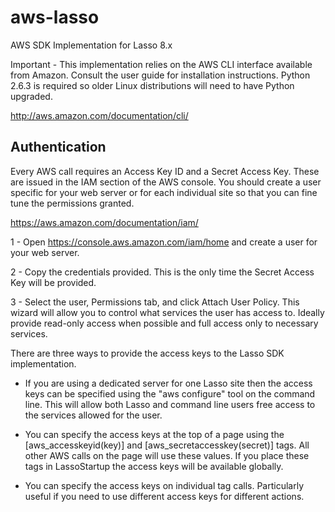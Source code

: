 aws-lasso
=========

AWS SDK Implementation for Lasso 8.x

Important - This implementation relies on the AWS CLI interface available from Amazon.  Consult the user guide for installation instructions.  Python 2.6.3 is required so older Linux distributions will need to have Python upgraded.

http://aws.amazon.com/documentation/cli/


Authentication
---------

Every AWS call requires an Access Key ID and a Secret Access Key.  These are issued in the IAM section of the AWS console.  You should create a user specific for your web server or for each individual site so that you can fine tune the permissions granted.

https://aws.amazon.com/documentation/iam/

1 - Open https://console.aws.amazon.com/iam/home and create a user for your web server.

2 - Copy the credentials provided.  This is the only time the Secret Access Key will be provided.

3 - Select the user, Permissions tab, and click Attach User Policy.  This wizard will allow you to control what services the user has access to.  Ideally provide read-only access when possible and full access only to necessary services.

There are three ways to provide the access keys to the Lasso SDK implementation.

- If you are using a dedicated server for one Lasso site then the access keys can be specified using the "aws configure" tool on the command line.  This will allow both Lasso and command line users free access to the services allowed for the user.

- You can specify the access keys at the top of a page using the [aws_accesskeyid(key)] and [aws_secretaccesskey(secret)] tags.  All other AWS calls on the page will use these values.  If you place these tags in LassoStartup the access keys will be available globally.

- You can specify the access keys on individual tag calls.  Particularly useful if you need to use different access keys for different actions.
